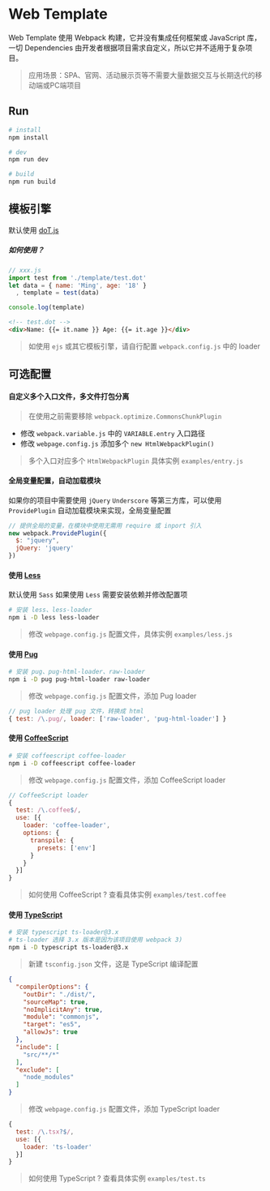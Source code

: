 # Web Template

Web Template 使用 Webpack 构建，它并没有集成任何框架或 JavaScript 库，一切 Dependencies 由开发者根据项目需求自定义，所以它并不适用于复杂项目。

> 应用场景：SPA、官网、活动展示页等不需要大量数据交互与长期迭代的移动端或PC端项目

## Run

```bash
# install
npm install

# dev
npm run dev

# build
npm run build
```

## 模板引擎

默认使用 [doT.js](http://olado.github.io/doT/)

##### 如何使用？

```javascript
// xxx.js
import test from './template/test.dot'
let data = { name: 'Ming', age: '18' }
  , template = test(data)

console.log(template)
```
```html
<!-- test.dot -->
<div>Name: {{= it.name }} Age: {{= it.age }}</div>
```

> 如使用 `ejs` 或其它模板引擎，请自行配置 `webpack.config.js` 中的 loader

## 可选配置

#### 自定义多个入口文件，多文件打包分离

> 在使用之前需要移除 `webpack.optimize.CommonsChunkPlugin`

- 修改 `webpack.variable.js` 中的 `VARIABLE.entry` 入口路径
- 修改 `webpage.config.js` 添加多个 `new HtmlWebpackPlugin()`

> 多个入口对应多个 `HtmlWebpackPlugin` 具体实例 `examples/entry.js`

#### 全局变量配置，自动加载模块

如果你的项目中需要使用 `jQuery` `Underscore` 等第三方库，可以使用 `ProvidePlugin` 自动加载模块来实现，全局变量配置

```javascript
// 提供全局的变量，在模块中使用无需用 require 或 inport 引入
new webpack.ProvidePlugin({
  $: "jquery",
  jQuery: 'jquery'
})
```

#### 使用 [Less](http://lesscss.org)

默认使用 `Sass` 如果使用 `Less` 需要安装依赖并修改配置项

```bash
# 安装 less、less-loader
npm i -D less less-loader
```

> 修改 `webpage.config.js` 配置文件，具体实例 `examples/less.js`

#### 使用 [Pug](https://pugjs.org)

```bash
# 安装 pug、pug-html-loader、raw-loader
npm i -D pug pug-html-loader raw-loader
```

> 修改 `webpage.config.js` 配置文件，添加 Pug loader

```javascript
// pug loader 处理 pug 文件，转换成 html
{ test: /\.pug/, loader: ['raw-loader', 'pug-html-loader'] }
```

#### 使用 [CoffeeScript](http://coffeescript.org)

```bash
# 安装 coffeescript coffee-loader
npm i -D coffeescript coffee-loader
```

> 修改 `webpage.config.js` 配置文件，添加 CoffeeScript loader

```javascript
// CoffeeScript loader
{
  test: /\.coffee$/, 
  use: [{
    loader: 'coffee-loader',
    options: { 
      transpile: {
        presets: ['env'] 
      }
    }
  }]
}
```

> 如何使用 CoffeeScript ? 查看具体实例 `examples/test.coffee`

#### 使用 [TypeScript](http://www.typescriptlang.org/)

```bash
# 安装 typescript ts-loader@3.x
# ts-loader 选择 3.x 版本是因为该项目使用 webpack 3)
npm i -D typescript ts-loader@3.x
```

> 新建 `tsconfig.json` 文件，这是 TypeScript 编译配置

```json
{
  "compilerOptions": {
    "outDir": "./dist/",
    "sourceMap": true,
    "noImplicitAny": true,
    "module": "commonjs",
    "target": "es5",
    "allowJs": true
  },
  "include": [
    "src/**/*"
  ],
  "exclude": [
    "node_modules"
  ]
}
```

> 修改 `webpage.config.js` 配置文件，添加 TypeScript loader

```javascript
{
  test: /\.tsx?$/,
  use: [{
    loader: 'ts-loader'
  }]
}
```

> 如何使用 TypeScript ? 查看具体实例 `examples/test.ts`
